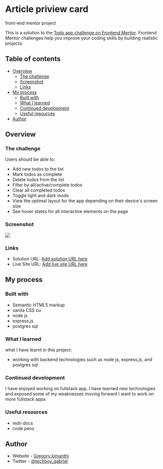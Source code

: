 # Article priview card

front-end mentor project

This is a solution to the [Todo app challenge on Frontend Mentor](https://www.frontendmentor.io/challenges/todo-app-Su1_KokOW). Frontend Mentor challenges help you improve your coding skills by building realistic projects.

## Table of contents

- [Overview](#overview)
  - [The challenge](#the-challenge)
  - [Screenshot](#screenshot)
  - [Links](#links)
- [My process](#my-process)
  - [Built with](#built-with)
  - [What I learned](#what-i-learned)
  - [Continued development](#continued-development)
  - [Useful resources](#useful-resources)
- [Author](#author)

## Overview

### The challenge

Users should be able to:

- Add new todos to the list
- Mark todos as complete
- Delete todos from the list
- Filter by all/active/complete todos
- Clear all completed todos
- Toggle light and dark mode
- View the optimal layout for the app depending on their device's screen size
- See hover states for all interactive elements on the page

### Screenshot

![](./Images/screenshot.png)

### Links

- Solution URL: [Add solution URL here](https://github.com/kimanthigregory/Todo-app.git)
- Live Site URL: [Add live site URL here](https://todo-app-j2gu.onrender.com/)

## My process

### Built with

- Semantic HTML5 markup
- vanila CSS cu
- node js
- express.js
- postgres sql

### What I learned

what I have learnt in this project:

- working with backend technologies such as node js, express.js, and postgres sql

### Continued development

I have enjoyed working on fullstack app. I have learned new technologies and exposed some of my weaknesses
moving forward I want to work on more fullstack apps

### Useful resources

- mdn docs
- code pens

## Author

- Website - [Gregory kimanthi](https://kimanthigregory.github.io/portfolio-website/)
- Twitter - [@techboy_gabriel](https://x.com/gregcodes_dev)
